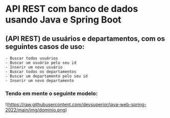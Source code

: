 #     API REST com banco de dados usando Java e Spring Boot

 ## (API REST) de usuários e departamentos, com os seguintes casos de uso:

    - Buscar todos usuários
    - Buscar um usuário pelo seu id
    - Inserir um novo usuário
    - Buscar todos os departamentos
    - Buscar um departamento pelo seu id
    - Inserir um novo departamento

### Tendo em mente o seguinte modelo:
 !(https://raw.githubusercontent.com/devsuperior/java-web-spring-2022/main/img/dominio.png)
